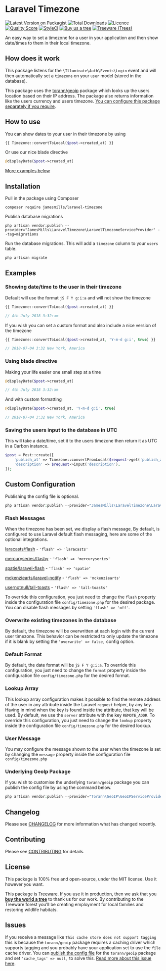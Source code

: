 # Laravel Timezone

[![Latest Version on Packagist](https://img.shields.io/packagist/v/jamesmills/laravel-timezone.svg?style=flat-square)](https://packagist.org/packages/jamesmills/laravel-timezone)
[![Total Downloads](https://img.shields.io/packagist/dt/jamesmills/laravel-timezone.svg?style=flat-square)](https://packagist.org/packages/jamesmills/laravel-timezone)
[![Licence](https://img.shields.io/packagist/l/jamesmills/laravel-timezone.svg?style=flat-square)](https://packagist.org/packages/jamesmills/laravel-timezone)
[![Quality Score](https://img.shields.io/scrutinizer/g/jamesmills/laravel-timezone.svg?style=flat-square)](https://scrutinizer-ci.com/g/jamesmills/laravel-timezone)
[![StyleCI](https://github.styleci.io/repos/142882574/shield?branch=master)](https://github.styleci.io/repos/142882574)
[![Buy us a tree](https://img.shields.io/badge/treeware-%F0%9F%8C%B3-lightgreen?style=flat-square)](https://plant.treeware.earth/jamesmills/laravel-timezone)
[![Treeware (Trees)](https://img.shields.io/treeware/trees/jamesmills/laravel-timezone?style=flat-square)](https://plant.treeware.earth/jamesmills/laravel-timezone)

An easy way to set a timezone for a user in your application and then show date/times to them in their local timezone.

## How does it work

This package listens for the `\Illuminate\Auth\Events\Login` event and will then automatically set a `timezone` on your `user` model (stored in the database).

This package uses the [torann/geoip](http://lyften.com/projects/laravel-geoip/doc/) package which looks up the users location based on their IP address. The package also returns information like the users currency and users timezone. [You can configure this package separately if you require](#custom-configuration).

 ## How to use

You can show dates to your user in their timezone by using

```php
{{ Timezone::convertToLocal($post->created_at) }}
```

Or use our nice blade directive

```php
@displayDate($post->created_at)
```

[More examples below](#examples)

## Installation

Pull in the package using Composer

```
composer require jamesmills/laravel-timezone
```

Publish database migrations
 
```
php artisan vendor:publish --provider="JamesMills\LaravelTimezone\LaravelTimezoneServiceProvider" --tag=migrations
```

Run the database migrations. This will add a `timezone` column to your `users` table.

```
php artisan migrate
```

## Examples

### Showing date/time to the user in their timezone

Default will use the format `jS F Y g:i:a` and will not show the timezone

```php
{{ Timezone::convertToLocal($post->created_at) }}

// 4th July 2018 3:32:am
```

If you wish you can set a custom format and also include a nice version of the timezone

```php
{{ Timezone::convertToLocal($post->created_at, 'Y-m-d g:i', true) }}

// 2018-07-04 3:32 New York, America
```

### Using blade directive

Making your life easier one small step at a time

```php
@displayDate($post->created_at)

// 4th July 2018 3:32:am
```

And with custom formatting

```php
@displayDate($post->created_at, 'Y-m-d g:i', true)

// 2018-07-04 3:32 New York, America
```

### Saving the users input to the database in UTC

This will take a date/time, set it to the users timezone then return it as UTC in a Carbon instance.

```php
$post = Post::create([
    'publish_at' => Timezone::convertFromLocal($request->get('publish_at')),
    'description' => $request->input('description'),
]);
```

## Custom Configuration

Publishing the config file is optional.

```php
php artisan vendor:publish --provider="JamesMills\LaravelTimezone\LaravelTimezoneServiceProvider" --tag=config
```

### Flash Messages

When the timezone has been set, we display a flash message, By default, is configured to use Laravel default flash messaging, here are some of the optional integrations.

[laracasts/flash](https://github.com/laracasts/flash) - `'flash' => 'laracasts'`

[mercuryseries/flashy](https://github.com/mercuryseries/flashy) - `'flash' => 'mercuryseries'`

[spatie/laravel-flash](https://github.com/spatie/laravel-flash) - `'flash' => 'spatie'`

[mckenziearts/laravel-notify](https://github.com/mckenziearts/laravel-notify) - `'flash' => 'mckenziearts'`

[usernotnull/tall-toasts](https://github.com/usernotnull/tall-toasts) - `'flash' => 'tall-toasts'`

To override this configuration, you just need to change the `flash` property inside the configuration file `config/timezone.php` for the desired package. You can disable flash messages by setting `'flash' => 'off'`.

### Overwrite existing timezones in the database

By default, the timezone will be overwritten at each login with the current user timezone. This behavior can be restricted to only update the timezone if it is blank by setting the `'overwrite' => false,` config option.

### Default Format

By default, the date format will be `jS F Y g:i:a`. To override this configuration, you just need to change the `format` property inside the configuration file `config/timezone.php` for the desired format.

### Lookup Array

This lookup array configuration makes it possible to find the remote address of the user in any attribute inside the Laravel `request` helper, by any key. Having in mind when the key is found inside the attribute, that key will be used. By default, we use the `server` attribute with the key `REMOTE_ADDR`. To override this configuration, you just need to change the `lookup` property inside the configuration file `config/timezone.php` for the desired lookup.

### User Message

You may configure the message shown to the user when the timezone is set by changing the `message` property inside the configuration file `config/timezone.php`

### Underlying GeoIp Package

If you wish to customise the underlying `torann/geoip` package you can publish the config file by using the command below.

```php
php artisan vendor:publish --provider="Torann\GeoIP\GeoIPServiceProvider" --tag=config
```

## Changelog

Please see [CHANGELOG](CHANGELOG.md) for more information what has changed recently.

## Contributing

Please see [CONTRIBUTING](CONTRIBUTING.md) for details.

## License

This package is 100% free and open-source, under the MIT license. Use it however you want.

This package is [Treeware](https://treeware.earth). If you use it in production, then we ask that you [**buy the world a tree**](https://plant.treeware.earth/jamesmills/laravel-timezone) to thank us for our work. By contributing to the Treeware forest you’ll be creating employment for local families and restoring wildlife habitats.

## Issues

If you receive a message like `This cache store does not support tagging` this is because the `torann/geoip` package requires a caching driver which supports tagging and you probably have your application set to use the `file` cache driver. You can [publish the config file](#custom-configuration) for the `torann/geoip` package and set `'cache_tags' => null,` to solve this. [Read more about this issue here](https://github.com/jamesmills/laravel-timezone/issues/4#issuecomment-494648925).
